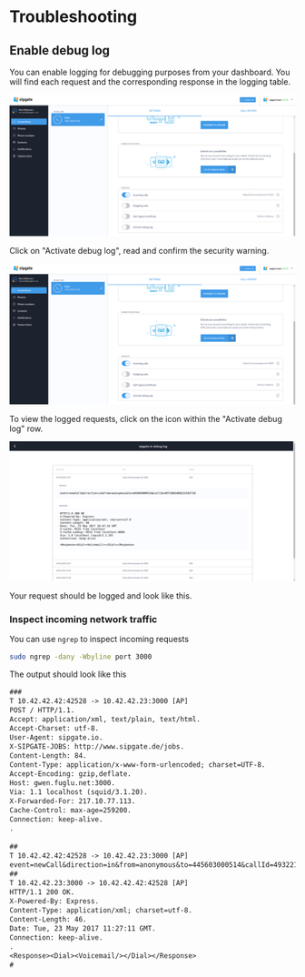 # Troubleshooting

## Enable debug log

You can enable logging for debugging purposes from your dashboard. You will find each request and the corresponding response in the logging table.

![Click on "Activate debug log", read and confirm the security warning.](../img/debug-sipgate-io-step1.png)

Click on "Activate debug log", read and confirm the security warning.

![To view the logged requests, click on the icon within the "Activate debug log" row.](../img/debug-sipgate-io-step2.png)

To view the logged requests, click on the icon within the "Activate debug log" row.


![Your request should be logged and look like this.](../img/debug-sipgate-io-step3.png)

Your request should be logged and look like this.

### Inspect incoming network traffic

You can use `ngrep` to inspect incoming requests 
```bash
sudo ngrep -dany -Wbyline port 3000
```

The output should look like this
```
###
T 10.42.42.42:42528 -> 10.42.42.23:3000 [AP]
POST / HTTP/1.1.
Accept: application/xml, text/plain, text/html.
Accept-Charset: utf-8.
User-Agent: sipgate.io.
X-SIPGATE-JOBS: http://www.sipgate.de/jobs.
Content-Length: 84.
Content-Type: application/x-www-form-urlencoded; charset=UTF-8.
Accept-Encoding: gzip,deflate.
Host: gwen.fuglu.net:3000.
Via: 1.1 localhost (squid/3.1.20).
X-Forwarded-For: 217.10.77.113.
Cache-Control: max-age=259200.
Connection: keep-alive.
.

##
T 10.42.42.42:42528 -> 10.42.42.23:3000 [AP]
event=newCall&direction=in&from=anonymous&to=445603000514&callId=4932215337270853042
##
T 10.42.42.23:3000 -> 10.42.42.42:42528 [AP]
HTTP/1.1 200 OK.
X-Powered-By: Express.
Content-Type: application/xml; charset=utf-8.
Content-Length: 46.
Date: Tue, 23 May 2017 11:27:11 GMT.
Connection: keep-alive.
.
<Response><Dial><Voicemail/></Dial></Response>
#
``` 
